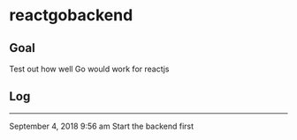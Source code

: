 # reactgobackend

## Goal 

Test out how well Go would work for reactjs



## Log
-------------------------------

September 4, 2018 9:56 am
Start the backend first
